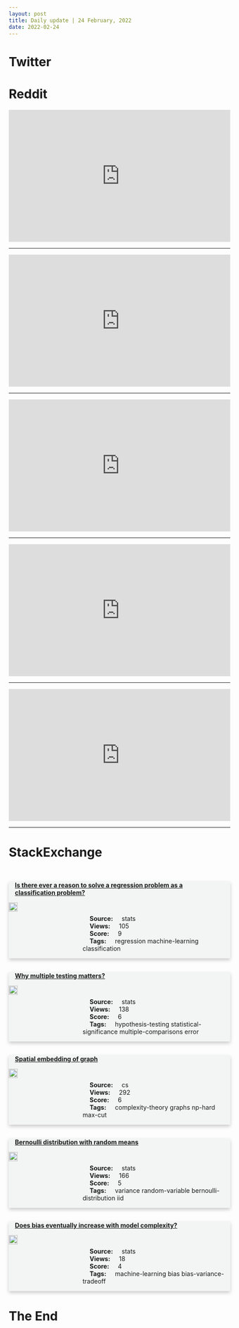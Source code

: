 ```yaml
---
layout: post
title: Daily update | 24 February, 2022
date: 2022-02-24
---
```


<script async src="https://platform.twitter.com/widgets.js" charset="utf-8"></script>


<script src='https://storage.ko-fi.com/cdn/scripts/overlay-widget.js'></script>
<script>
  kofiWidgetOverlay.draw('themldojo', {
    'type': 'floating-chat',
    'floating-chat.donateButton.text': 'Support me',
    'floating-chat.donateButton.background-color': '#f45d22',
    'floating-chat.donateButton.text-color': '#fff'
  });
</script>

# Twitter 

<blockquote class="twitter-tweet"><a href="https://twitter.com/_eldeeno/status/1496402357655060480"></a></blockquote>

<blockquote class="twitter-tweet"><a href="https://twitter.com/jrking0/status/1496425017474695169"></a></blockquote>

<blockquote class="twitter-tweet"><a href="https://twitter.com/Meta/status/1496532838103101440"></a></blockquote>

<blockquote class="twitter-tweet"><a href="https://twitter.com/JeffreyPeel/status/1496404066053808129"></a></blockquote>

<blockquote class="twitter-tweet"><a href="https://twitter.com/Paula_Piccard/status/1496334012545183747"></a></blockquote>

<blockquote class="twitter-tweet"><a href="https://twitter.com/MetaAI/status/1496558621584687105"></a></blockquote>

<blockquote class="twitter-tweet"><a href="https://twitter.com/ylecun/status/1496555825199988739"></a></blockquote>

<blockquote class="twitter-tweet"><a href="https://twitter.com/GoogleAI/status/1496607024049627137"></a></blockquote>

<blockquote class="twitter-tweet"><a href="https://twitter.com/PyTorch/status/1496539869509734407"></a></blockquote>

<blockquote class="twitter-tweet"><a href="https://twitter.com/DeepMind/status/1496541378700009473"></a></blockquote>

# Reddit 

<iframe id="reddit-embed" src="https://www.redditmedia.com/r/datascience/comments/szluwh/working_with_data_scientists_that_arelacking?ref_source=embed&amp;ref=share&amp;embed=true" sandbox="allow-scripts allow-same-origin allow-popups" style="border: none;" height="300" width="100%" scrolling="yes"></iframe>
<hr style="width:100%;text-align:left;margin-left:0">
<iframe id="reddit-embed" src="https://www.redditmedia.com/r/MachineLearning/comments/sz4rh9/n_who_is_behind_qanon_linguistic_detectives_find?ref_source=embed&amp;ref=share&amp;embed=true" sandbox="allow-scripts allow-same-origin allow-popups" style="border: none;" height="300" width="100%" scrolling="yes"></iframe>
<hr style="width:100%;text-align:left;margin-left:0">
<iframe id="reddit-embed" src="https://www.redditmedia.com/r/datascience/comments/szfsw4/feeling_overwhelmed?ref_source=embed&amp;ref=share&amp;embed=true" sandbox="allow-scripts allow-same-origin allow-popups" style="border: none;" height="300" width="100%" scrolling="yes"></iframe>
<hr style="width:100%;text-align:left;margin-left:0">
<iframe id="reddit-embed" src="https://www.redditmedia.com/r/dataengineering/comments/szrg3i/yep?ref_source=embed&amp;ref=share&amp;embed=true" sandbox="allow-scripts allow-same-origin allow-popups" style="border: none;" height="300" width="100%" scrolling="yes"></iframe>
<hr style="width:100%;text-align:left;margin-left:0">
<iframe id="reddit-embed" src="https://www.redditmedia.com/r/MachineLearning/comments/szh4ml/r_deepmind_a_datadriven_approach_for_learning_to?ref_source=embed&amp;ref=share&amp;embed=true" sandbox="allow-scripts allow-same-origin allow-popups" style="border: none;" height="300" width="100%" scrolling="yes"></iframe>
<hr style="width:100%;text-align:left;margin-left:0">

<style>
.card {
box-shadow: 0 4px 8px 0 rgba(0,0,0,0.2);
transition: 0.3s;
width: 100%;
background-color: #F3F4F4;
}
p{
    margin-left:  3em;
    padding-top: 1em;
}
.part2{
    display: grid;
    grid-template-columns: 1fr 3fr;
}
h4{
    margin: 1em;
}

.card:hover {
box-shadow: 0 8px 16px 0 rgba(0,0,0,0.2);
}
b {
padding: 2px 16px;
}
</style>
  
# StackExchange 


  <br>
  <div class="card">
  <h4><a href='https://stats.stackexchange.com/questions/565537/is-there-ever-a-reason-to-solve-a-regression-problem-as-a-classification-problem'>Is there ever a reason to solve a regression problem as a classification problem?</a></h4> 
  <div class="part2">
      <img src="https://cdn.sstatic.net/Sites/stats/Img/apple-touch-icon@2.png?v=344f57aa10cc" alt="Img missing!" style="width:40%">
      <p><b>Source:</b> stats<br><b>Views:</b> 105<br><b>Score:</b> 9<br><b>Tags:</b> <span class="badge badge-dark">regression</span> <span class="badge badge-dark">machine-learning</span> <span class="badge badge-dark">classification</span></p> 
  </div>
  </div>
      
  <br>
  <div class="card">
  <h4><a href='https://stats.stackexchange.com/questions/565487/why-multiple-testing-matters'>Why multiple testing matters?</a></h4> 
  <div class="part2">
      <img src="https://cdn.sstatic.net/Sites/stats/Img/apple-touch-icon@2.png?v=344f57aa10cc" alt="Img missing!" style="width:40%">
      <p><b>Source:</b> stats<br><b>Views:</b> 138<br><b>Score:</b> 6<br><b>Tags:</b> <span class="badge badge-dark">hypothesis-testing</span> <span class="badge badge-dark">statistical-significance</span> <span class="badge badge-dark">multiple-comparisons</span> <span class="badge badge-dark">error</span></p> 
  </div>
  </div>
      
  <br>
  <div class="card">
  <h4><a href='https://cs.stackexchange.com/questions/149386/spatial-embedding-of-graph'>Spatial embedding of graph</a></h4> 
  <div class="part2">
      <img src="https://cdn.sstatic.net/Sites/cs/Img/apple-touch-icon@2.png?v=324a3e0c2b03" alt="Img missing!" style="width:40%">
      <p><b>Source:</b> cs<br><b>Views:</b> 292<br><b>Score:</b> 6<br><b>Tags:</b> <span class="badge badge-dark">complexity-theory</span> <span class="badge badge-dark">graphs</span> <span class="badge badge-dark">np-hard</span> <span class="badge badge-dark">max-cut</span></p> 
  </div>
  </div>
      
  <br>
  <div class="card">
  <h4><a href='https://stats.stackexchange.com/questions/565472/bernoulli-distribution-with-random-means'>Bernoulli distribution with random means</a></h4> 
  <div class="part2">
      <img src="https://cdn.sstatic.net/Sites/stats/Img/apple-touch-icon@2.png?v=344f57aa10cc" alt="Img missing!" style="width:40%">
      <p><b>Source:</b> stats<br><b>Views:</b> 166<br><b>Score:</b> 5<br><b>Tags:</b> <span class="badge badge-dark">variance</span> <span class="badge badge-dark">random-variable</span> <span class="badge badge-dark">bernoulli-distribution</span> <span class="badge badge-dark">iid</span></p> 
  </div>
  </div>
      
  <br>
  <div class="card">
  <h4><a href='https://stats.stackexchange.com/questions/565533/does-bias-eventually-increase-with-model-complexity'>Does bias eventually increase with model complexity?</a></h4> 
  <div class="part2">
      <img src="https://cdn.sstatic.net/Sites/stats/Img/apple-touch-icon@2.png?v=344f57aa10cc" alt="Img missing!" style="width:40%">
      <p><b>Source:</b> stats<br><b>Views:</b> 18<br><b>Score:</b> 4<br><b>Tags:</b> <span class="badge badge-dark">machine-learning</span> <span class="badge badge-dark">bias</span> <span class="badge badge-dark">bias-variance-tradeoff</span></p> 
  </div>
  </div>
      
# The End